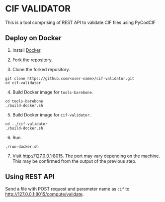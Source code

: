 # CIF VALIDATOR

This is a tool comprising of REST API to validate CIF files using PyCodCIF

## Deploy on Docker

1. Install [Docker](https://docs.docker.com/install/).

2. Fork the repository.

3. Clone the forked repository.

```console
git clone https://github.com/<user-name>/cif-validator.git
cd cif-validator
```

4. Build Docker image for ```tools-barebone```.

```console
cd tools-barebone
./build-docker.sh
```

5. Build Docker image for ```cif-validator```.

```console
cd ../cif-validator
./build-docker.sh
```

6. Run.

```console
./run-docker.sh
```

7. Visit http://127.0.0.1:8015. The port may vary depending on the machine. This may be confirmed from the output of the previous step.


## Using REST API

Send a file with POST request and parameter name as ```cif``` to http://127.0.0.1:8015/compute/validate.

